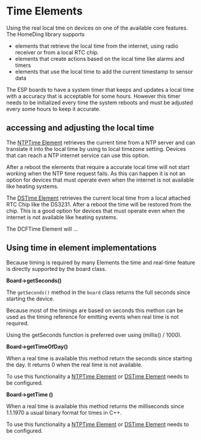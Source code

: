 # Time Elements

Using the real local tme on devices on one of the available core features. The HomeDing library supports

* elements that retrieve the local time from the internet, using radio receiver or from a local RTC chip.
* elements that create actions based on the local time like alarms and timers
* elements that use the local time to add the current timestamp to sensor data

The ESP boards to have a system timer that keeps and updates a local time with a accuracy that is acceptable for some hours.
However this timer needs to be initialized every time the system reboots and must be adjusted every some hours to keep it accurate.

## accessing and adjusting the local time

The [NTPTime Element](elements/ntptime) retrieves the current time from a NTP server and can translate it into the local time by using to local timezone setting.
Devices that can reach a NTP internet service can use this option.

After a reboot the elements that require a accurate local time will not start working when the NTP time request fails.
As this can happen it is not an option for devices that must operate even when the internet is not available like heating systems.

The [DSTime Element](elements/dstime) retrieves the current local time from a local attached RTC Chip like the DS3231.
After a reboot the time will be restored from the chip. This is a good option for devices that must operate even when the internet is not available like heating systems.

The DCFTime Element will ...


## Using time in element implementations

Because timing is required by many Elements the time and real-time feature is directly supported by the board class.

**Board->getSeconds()**

The `getSeconds()` method in the `board` class returns the full seconds since starting the device. 

Because most of the timings are based on seconds this methon can be used as the timing reference for emitting events when real time is not required.

Using the getSeconds function is preferred over using (millis() / 1000).

**Board->getTimeOfDay()**

When a real time is available this method return the seconds since starting the day. It returns 0 when the real time is not available.

To use this functionality a [NTPTime Element](elements/ntptime) or [DSTime Element](elements/dstime) needs to be configured.

**Board->getTime ()**

When a real time is available this method returns the milliseconds since 1.1.1970 a usual binary format for times in C++.

To use this functionality a [NTPTime Element](elements/ntptime) or [DSTime Element](elements/dstime) needs to be configured.


<!-- To set the real time to an actual value this function must be called and the milliseconds since 1970 must be passed. The offset to the current millis is recorded order adjusted.
The board internally uses the millis function from the Arduino Library to calculate the current real-time. 
Be aware that when using the deep sleep mode that the millis can … -->

<!-- Using actions dispatched over the network to exchange a current time has a latency that may be too much to be accurate for a specific use case. Local actions are better to be used for this so you may consider using a local Time Element on the devices that have real-time requirements.

Some interesting use cases are using the real time like clock displays and Things that need to know it is day or night or just log sensor data that must be analyzed later. -->

